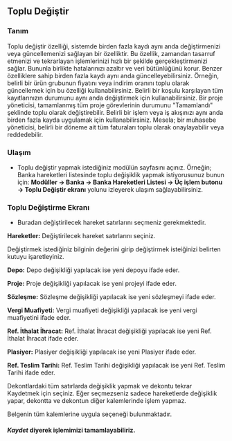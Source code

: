 
## Toplu Değiştir

### Tanım

Toplu değiştir özelliği, sistemde birden fazla kaydı aynı anda değiştirmenizi veya güncellemenizi sağlayan bir özelliktir. 
Bu özellik, zamandan tasarruf etmenizi ve tekrarlayan işlemlerinizi hızlı bir şekilde gerçekleştirmenizi sağlar. Bununla birlikte hatalarınızı azaltır ve veri bütünlüğünü korur.
Benzer özelliklere sahip birden fazla kaydı aynı anda güncelleyebilirsiniz. 
Örneğin, belirli bir ürün grubunun fiyatını veya indirim oranını toplu olarak güncellemek için bu özelliği kullanabilirsiniz.
Belirli bir koşulu karşılayan tüm kayıtlarınızın durumunu aynı anda değiştirmek için kullanabilirsiniz. Bir proje yöneticisi, tamamlanmış tüm proje görevlerinin durumunu "Tamamlandı" şeklinde toplu olarak değiştirebilir.
Belirli bir işlem veya iş akışınızı aynı anda birden fazla kayda uygulamak için kullanabilirsiniz. 
Mesela; bir muhasebe yöneticisi, belirli bir döneme ait tüm faturaları toplu olarak onaylayabilir veya reddedebilir.

### Ulaşım 

- Toplu değiştir yapmak istediğiniz modülün sayfasını açınız. 
Örneğin; Banka hareketleri listesinde toplu değişiklik yapmak istiyorusunuz bunun için:
**Modüller -> Banka -> Banka Hareketleri Listesi -> Üç işlem butonu -> Toplu Değiştir ekranı** yolunu izleyerek ulaşım sağlayabilirsiniz.

### Toplu Değiştirme Ekranı 

* Buradan değiştirilecek hareket satırlarını seçmeniz gerekmektedir.

**Hareketler:** Değiştirilecek hareket satırlarını seçiniz.

Değiştirmek istediğiniz bilginin değerini girip değiştirmek isteiğinizi belirten kutuyu işaretleyiniz.

**Depo:** Depo değişikliği yapılacak ise yeni depoyu ifade eder.

**Proje:** Proje değişikliği yapılacak ise yeni projeyi ifade eder.

**Sözleşme:** Sözleşme değişikliği yapılacak ise yeni sözleşmeyi ifade eder.

**Vergi Muafiyeti:** Vergi muafiyeti değişikliği yapılacak ise yeni vergi muafiyetini ifade eder.

**Ref. İthalat İhracat:** Ref. İthalat İhracat değişikliği yapılacak ise yeni Ref. İthalat İhracat ifade eder.

**Plasiyer:** Plasiyer değişikliği yapılacak ise yeni Plasiyer ifade eder.

**Ref. Teslim Tarihi:** Ref. Teslim Tarihi değişikliği yapılacak ise yeni Ref. Teslim Tarihi ifade eder.


Dekontlardaki tüm satırlarda değişiklik yapmak ve dekontu tekrar Kaydetmek için seçiniz. 
Eğer seçmezseniz sadece hareketlerde değişiklik yapar, dekontta ve dekontun diğer kalemlerinde işlem yapmaz.

Belgenin tüm kalemlerine uygula seçeneği bulunmaktadır.


#### *Kaydet* diyerek işlemimizi tamamlayabiliriz.
